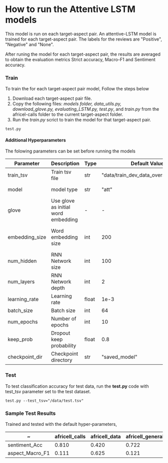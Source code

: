 # How to run the Attentive LSTM models

This model is run on each target-aspect pair. An attentive-LSTM model is trained for each target-aspect pair.
The labels for the reviews are "Positive", "Negative" and "None".

After runing the model for each target-aspect pair, the results are averaged to obtain the evaluation metrics Strict accuracy, Macro-F1 and Sentiment accuracy.



### Train
To train the for each target-aspect pair model, Follow the steps below

1. Download each target-aspect pair file.
2. Copy the following files: *models folder, data_utils.py, download_glove.py, evaluating_LSTM.py, test.py*, and *train.py* from the africel-calls folder to the current target-aspect folder.
3. Run the *train.py* scrict to train the model for that target-aspect pair.

```
test.py
```


#### Additional Hyperparameters
The folowing parameters can be set before running the models


Parameter|Description|Type|Default Value|Option|
---------|-----------|----|-------------|------|
train_tsv|Train tsv file|str|"data/train_dev_data_oversampled.tsv"|-|
model|model type|str|"att"|"naive or att"|
glove|Use glove as initial word embedding|-|-|-|-|
embedding_size|Word embedding size|int|200|50, 100, 200, 300|
num_hidden|RNN Network size|int|100|-|
num_layers|RNN Network depth|int|2|-|
learning_rate|Learning rate|float|1e-3|-|
batch_size|Batch size|int|64|-|
num_epochs|Number of epochs|int|10|-|
keep_prob|Dropout keep probability|float|0.8|-|
checkpoint_dir|Checkpoint directory|str|"saved_model"|-|


### Test
To test classification accuracy for test data, run the **test.py** code with test_tsv parameter set to the test dataset.

```
test.py --test_tsv="/data/test.tsv"
```


### Sample Test Results
Trained and tested with the default hyper-parameters,


~|africell_calls|africell_data|africell_general|africell_network|airtel_calls|airtel_data|airtel_general|airtel_network|mtn_calls|mtn_data|mtn_general|mtn_network|Average|
-|--------------|-------------|----------------|----------------|------------|-----------|--------------|--------------|---------|--------|-----------|-----------|-------|
sentiment_Acc|0.810|0.420|0.722|0.648|0.624|0.648|0.797|0.697|0.847|0.788|0.648|0.806|**0.705**|
aspect_Macro_F1|0.111|0.625|0.121|0.195|0.342|0.285|0.105|0.191|0.089|0.303|0.349|0.055|**0.231**|
 
  
  
